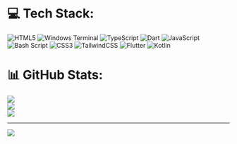 # 💻 Tech Stack:

![HTML5](https://img.shields.io/badge/html5-%23E34F26.svg?style=for-the-badge&logo=html5&logoColor=white) ![Windows Terminal](https://img.shields.io/badge/Windows%20Terminal-%234D4D4D.svg?style=for-the-badge&logo=windows-terminal&logoColor=white) ![TypeScript](https://img.shields.io/badge/typescript-%23007ACC.svg?style=for-the-badge&logo=typescript&logoColor=white) ![Dart](https://img.shields.io/badge/dart-%230175C2.svg?style=for-the-badge&logo=dart&logoColor=white) ![JavaScript](https://img.shields.io/badge/javascript-%23323330.svg?style=for-the-badge&logo=javascript&logoColor=%23F7DF1E) ![Bash Script](https://img.shields.io/badge/bash_script-%23121011.svg?style=for-the-badge&logo=gnu-bash&logoColor=white) ![CSS3](https://img.shields.io/badge/css3-%231572B6.svg?style=for-the-badge&logo=css3&logoColor=white) ![TailwindCSS](https://img.shields.io/badge/tailwindcss-%2338B2AC.svg?style=for-the-badge&logo=tailwind-css&logoColor=white) ![Flutter](https://img.shields.io/badge/Flutter-%2302569B.svg?style=for-the-badge&logo=Flutter&logoColor=white) ![Kotlin](https://img.shields.io/badge/kotlin-%237F52FF.svg?style=for-the-badge&logo=kotlin&logoColor=white)

# 📊 GitHub Stats:

![](https://github-readme-stats.vercel.app/api?username=neogr3t&theme=neon&hide_border=true&include_all_commits=true&count_private=false)<br/>
![](https://github-readme-streak-stats.herokuapp.com/?user=neogr3t&theme=neon&hide_border=true)<br/>
![](https://github-readme-stats.vercel.app/api/top-langs/?username=neogr3t&theme=neon&hide_border=true&include_all_commits=true&count_private=false&layout=compact)

---

[![](https://visitcount.itsvg.in/api?id=neogr3t&icon=0&color=0)](https://visitcount.itsvg.in)

<!-- Proudly created with GPRM ( https://gprm.itsvg.in ) -->
